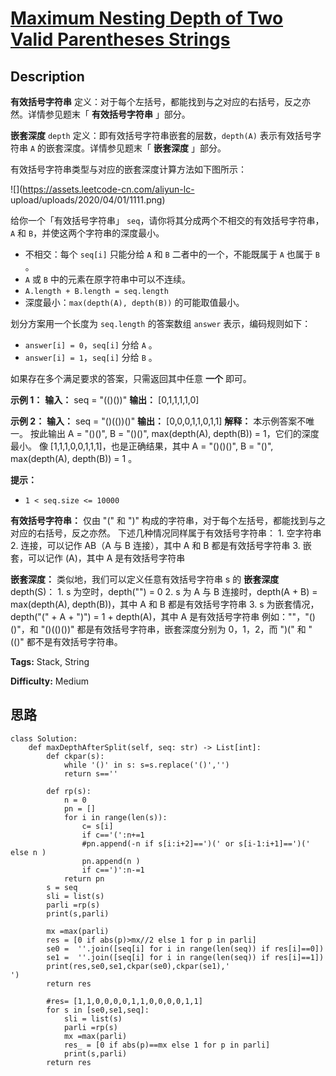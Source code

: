 # [Maximum Nesting Depth of Two Valid Parentheses Strings][title]

## Description

**有效括号字符串** 定义：对于每个左括号，都能找到与之对应的右括号，反之亦然。详情参见题末「 **有效括号字符串** 」部分。

**嵌套深度** `depth` 定义：即有效括号字符串嵌套的层数，`depth(A)` 表示有效括号字符串 `A` 的嵌套深度。详情参见题末「
**嵌套深度** 」部分。

有效括号字符串类型与对应的嵌套深度计算方法如下图所示：

![](https://assets.leetcode-cn.com/aliyun-lc-
upload/uploads/2020/04/01/1111.png)



给你一个「有效括号字符串」 `seq`，请你将其分成两个不相交的有效括号字符串，`A` 和 `B`，并使这两个字符串的深度最小。

  * 不相交：每个 `seq[i]` 只能分给 `A` 和 `B` 二者中的一个，不能既属于 `A` 也属于 `B` 。
  * `A` 或 `B` 中的元素在原字符串中可以不连续。
  * `A.length + B.length = seq.length`
  * 深度最小：`max(depth(A), depth(B))` 的可能取值最小。 

划分方案用一个长度为 `seq.length` 的答案数组 `answer` 表示，编码规则如下：

  * `answer[i] = 0`，`seq[i]` 分给 `A` 。
  * `answer[i] = 1`，`seq[i]` 分给 `B` 。

如果存在多个满足要求的答案，只需返回其中任意 **一个** 即可。



**示例 1：**
            **输入：** seq = "(()())"    **输出：** [0,1,1,1,1,0]    

**示例 2：**
            **输入：** seq = "()(())()"    **输出：** [0,0,0,1,1,0,1,1]    **解释：** 本示例答案不唯一。    按此输出 A = "()()", B = "()()", max(depth(A), depth(B)) = 1，它们的深度最小。    像 [1,1,1,0,0,1,1,1]，也是正确结果，其中 A = "()()()", B = "()", max(depth(A), depth(B)) = 1 。     



**提示：**

  * `1 < seq.size <= 10000`



**有效括号字符串：**
            仅由 "(" 和 ")" 构成的字符串，对于每个左括号，都能找到与之对应的右括号，反之亦然。    下述几种情况同样属于有效括号字符串：          1. 空字符串      2. 连接，可以记作 AB（A 与 B 连接），其中 A 和 B 都是有效括号字符串      3. 嵌套，可以记作 (A)，其中 A 是有效括号字符串    

**嵌套深度：**
            类似地，我们可以定义任意有效括号字符串 s 的 **嵌套深度**  depth(S)：          1. s 为空时，depth("") = 0      2. s 为 A 与 B 连接时，depth(A + B) = max(depth(A), depth(B))，其中 A 和 B 都是有效括号字符串      3. s 为嵌套情况，depth("(" + A + ")") = 1 + depth(A)，其中 A 是有效括号字符串        例如：""，"()()"，和 "()(()())" 都是有效括号字符串，嵌套深度分别为 0，1，2，而 ")(" 和 "(()" 都不是有效括号字符串。    


**Tags:** Stack, String

**Difficulty:** Medium

## 思路

``` python3
class Solution:
    def maxDepthAfterSplit(self, seq: str) -> List[int]:
        def ckpar(s):
            while '()' in s: s=s.replace('()','')
            return s==''

        def rp(s):
            n = 0
            pn = []
            for i in range(len(s)):
                c= s[i]
                if c=='(':n+=1
                #pn.append(-n if s[i:i+2]==')(' or s[i-1:i+1]==')(' else n )
                pn.append(n )
                if c==')':n-=1
            return pn
        s = seq
        sli = list(s)
        parli =rp(s)
        print(s,parli)

        mx =max(parli)
        res = [0 if abs(p)>mx//2 else 1 for p in parli]   
        se0 =  ''.join([seq[i] for i in range(len(seq)) if res[i]==0])
        se1 =  ''.join([seq[i] for i in range(len(seq)) if res[i]==1])
        print(res,se0,se1,ckpar(se0),ckpar(se1),'
')       
        return res     

        #res= [1,1,0,0,0,0,1,1,0,0,0,0,1,1]
        for s in [se0,se1,seq]:
            sli = list(s)
            parli =rp(s)
            mx =max(parli)
            res_ = [0 if abs(p)==mx else 1 for p in parli]
            print(s,parli)
        return res
```

[title]: https://leetcode-cn.com/problems/maximum-nesting-depth-of-two-valid-parentheses-strings
